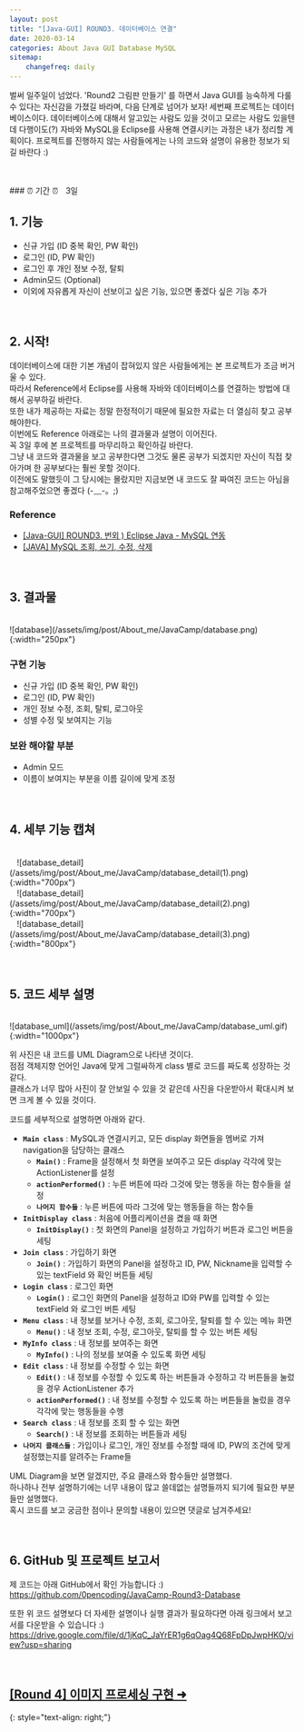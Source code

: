 ```yaml
---
layout: post
title: "[Java-GUI] ROUND3. 데이터베이스 연결"
date: 2020-03-14
categories: About Java GUI Database MySQL
sitemap:
    changefreq: daily
---
```


벌써 일주일이 넘었다. 'Round2 그림판 만들기' 를 하면서 Java GUI를 능숙하게 다룰 수 있다는 자신감을 가졌길 바라며, 다음 단계로 넘어가 보자! 세번째 프로젝트는 데이터베이스이다. 데이터베이스에 대해서 알고있는 사람도 있을 것이고 모르는 사람도 있을텐데 다행이도(?) 자바와 MySQL을 Eclipse를 사용해 연결시키는 과정은 내가 정리할 계획이다. 프로젝트를 진행하지 않는 사람들에게는 나의 코드와 설명이 유용한 정보가 되길 바란다 :)  
<br/>

<br/>
### ⏰ 기간 ⏰ㅤ3일
<br/>

## 1. 기능
* 신규 가입 (ID 중복 확인, PW 확인)
* 로그인 (ID, PW 확인)
* 로그인 후 개인 정보 수정, 탈퇴
* Admin모드 (Optional)
* 이외에 자유롭게 자신이 선보이고 싶은 기능, 있으면 좋겠다 싶은 기능 추가
<br/><br/><br/>

## 2. 시작!
데이터베이스에 대한 기본 개념이 잡혀있지 않은 사람들에게는 본 프로젝트가 조금 버거울 수 있다.  
따라서 Reference에서 Eclipse를 사용해 자바와 데이터베이스를 연결하는 방법에 대해서 공부하길 바란다.  
또한 내가 제공하는 자료는 정말 한정적이기 때문에 필요한 자료는 더 열심히 찾고 공부해야한다.  
이번에도 Reference 아래로는 나의 결과물과 설명이 이어진다.  
꼭 3일 후에 본 프로젝트를 마무리하고 확인하길 바란다.  
그냥 내 코드와 결과물을 보고 공부한다면 그것도 물론 공부가 되겠지만 자신이 직접 찾아가며 한 공부보다는 훨씬 못할 것이다.  
이전에도 말했듯이 그 당시에는 몰랐지만 지금보면 내 코드도 잘 짜여진 코드는 아님을 참고해주었으면 좋겠다 (-﹏-。;)  

### Reference
- [[Java-GUI] ROUND3. 번외 ) Eclipse Java - MySQL 연동](https://0pencoding.github.io/about/java/gui/database/mysql/2020/03/14/13-JavaCamp_Round3.5_%EC%9E%90%EB%B0%94MySQL%EC%97%B0%EA%B2%B0.html)
- [[JAVA] MySQL 조회, 쓰기, 수정, 삭제](https://goppa.tistory.com/entry/MySQL-%EC%A1%B0%ED%9A%8C-%EC%93%B0%EA%B8%B0-%EC%88%98%EC%A0%95-%EC%82%AD%EC%A0%9C)
<br/><br/><br/>

## 3. 결과물
<br/>
![database](/assets/img/post/About_me/JavaCamp/database.png){:width="250px"}  

### 구현 기능
- 신규 가입 (ID 중복 확인, PW 확인)
- 로그인 (ID, PW 확인)
- 개인 정보 수정, 조회, 탈퇴, 로그아웃
- 성별 수정 및 보여지는 기능

### 보완 해야할 부분
- Admin 모드
- 이름이 보여지는 부분을 이름 길이에 맞게 조정
<br/><br/><br/>

## 4. 세부 기능 캡쳐
<br/>
ㅤ![database_detail](/assets/img/post/About_me/JavaCamp/database_detail(1).png){:width="700px"}  
<br/>
ㅤ![database_detail](/assets/img/post/About_me/JavaCamp/database_detail(2).png){:width="700px"}  
<br/>
ㅤ![database_detail](/assets/img/post/About_me/JavaCamp/database_detail(3).png){:width="800px"}
<br/><br/><br/>

## 5. 코드 세부 설명
<br/>
![database_uml](/assets/img/post/About_me/JavaCamp/database_uml.gif){:width="1000px"}  

위 사진은 내 코드를 UML Diagram으로 나타낸 것이다.  
점점 객체지향 언어인 Java에 맞게 그럴싸하게 class 별로 코드를 짜도록 성장하는 것 같다.  
클래스가 너무 많아 사진이 잘 안보일 수 있을 것 같은데 사진을 다운받아서 확대시켜 보면 크게 볼 수 있을 것이다.  

코드를 세부적으로 설명하면 아래와 같다.
- **`Main class`** : MySQL과 연결시키고, 모든 display 화면들을 멤버로 가져 navigation을 담당하는 클래스
    - **`Main()`** : Frame을 설정해서 첫 화면을 보여주고 모든 display 각각에 맞는 ActionListener를 설정
    - **`actionPerformed()`** : 누른 버튼에 따라 그것에 맞는 행동을 하는 함수들을 설정
    - **`나머지 함수들`** : 누른 버튼에 따라 그것에 맞는 행동들을 하는 함수들
- **`InitDisplay class`** : 처음에 어플리케이션을 켰을 때 화면
    - **`InitDisplay()`** : 첫 화면의 Panel을 설정하고 가입하기 버튼과 로그인 버튼을 세팅
- **`Join class`** : 가입하기 화면
    - **`Join()`** : 가입하기 화면의 Panel을 설정하고 ID, PW, Nickname을 입력할 수 있는 textField 와 확인 버튼들 세팅
- **`Login class`** : 로그인 화면
    - **`Login()`** : 로그인 화면의 Panel을 설정하고 ID와 PW를 입력할 수 있는 textField 와 로그인 버튼 세팅
- **`Menu class`** : 내 정보를 보거나 수정, 조회, 로그아웃, 탈퇴를 할 수 있는 메뉴 화면
    - **`Menu()`** : 내 정보 조회, 수정, 로그아웃, 탈퇴를 할 수 있는 버튼 세팅
- **`MyInfo class`** : 내 정보를 보여주는 화면
    - **`MyInfo()`** : 나의 정보를 보여줄 수 있도록 화면 세팅
- **`Edit class`** : 내 정보를 수정할 수 있는 화면
    - **`Edit()`** : 내 정보를 수정할 수 있도록 하는 버튼들과 수정하고 각 버튼들을 눌렀을 경우 ActionListener 추가
    - **`actionPerformed()`** : 내 정보를 수정할 수 있도록 하는 버튼들을 눌렀을 경우 각각에 맞는 행동들을 수행
- **`Search class`** : 내 정보를 조회 할 수 있는 화면
    - **`Search()`** : 내 정보를 조회하는 버튼들과 세팅
- **`나머지 클래스들`** : 가입이나 로그인, 개인 정보를 수정할 때에 ID, PW의 조건에 맞게 설정했는지를 알려주는 Frame들

UML Diagram을 보면 알겠지만, 주요 클래스와 함수들만 설명했다.  
하나하나 전부 설명하기에는 너무 내용이 많고 쓸데없는 설명들까지 되기에 필요한 부분들만 설명했다.  
혹시 코드를 보고 궁금한 점이나 문의할 내용이 있으면 댓글로 남겨주세요!
<br/><br/><br/>

## 6. GitHub 및 프로젝트 보고서
제 코드는 아래 GitHub에서 확인 가능합니다 :)  
<https://github.com/0pencoding/JavaCamp-Round3-Database>

또한 위 코드 설명보다 더 자세한 설명이나 실행 결과가 필요하다면 아래 링크에서 보고서를 다운받을 수 있습니다 :)  
<https://drive.google.com/file/d/1jKqC_JaYrER1g6qOag4Q68FpDpJwpHKO/view?usp=sharing>
<br/><br/><br/>

## [[Round 4] 이미지 프로세싱 구현 ➜ ](https://0pencoding.github.io/about/java/gui/imageprocessing/2020/03/14/JavaCamp_Round4_%EC%9D%B4%EB%AF%B8%EC%A7%80%ED%94%84%EB%A1%9C%EC%84%B8%EC%8B%B1.html)
{: style="text-align: right;"}
<br/>